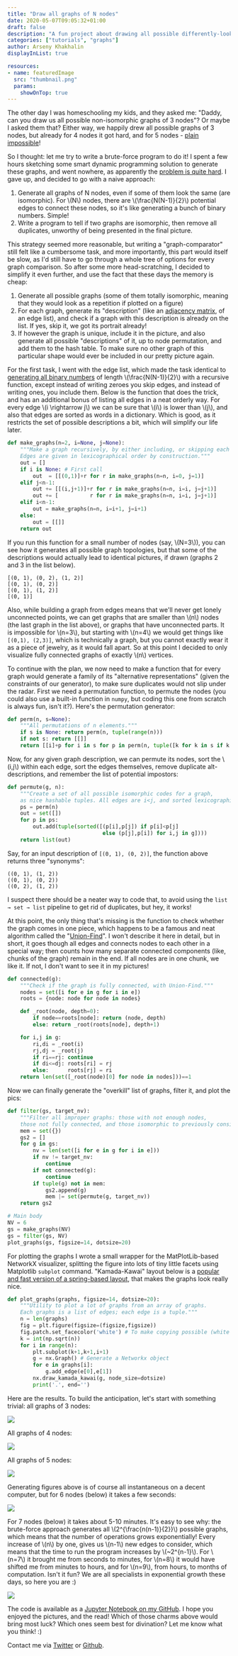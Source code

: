 ```yaml
---
title: "Draw all graphs of N nodes"
date: 2020-05-07T09:05:32+01:00
draft: false
description: "A fun project about drawing all possible differently-looking (not isomorphic) graphs of N nodes."
categories: ["tutorials", "graphs"]
author: Arseny Khakhalin
displayInList: true

resources:
- name: featuredImage
  src: "thumbnail.png"
  params:
    showOnTop: true
---
```


The other day I was homeschooling my kids, and they asked me: "Daddy, can you draw us all possible non-isomorphic graphs of 3 nodes"? Or maybe I asked them that? Either way, we happily drew all possible graphs of 3 nodes, but already for 4 nodes it got hard, and for 5 nodes - [plain impossible](https://www.graphclasses.org/smallgraphs.html#nodes5)!

So I thought: let me try to write a brute-force program to do it! I spent a few hours sketching some smart dynamic programming solution to generate these graphs, and went nowhere, as apparently the [problem is quite hard](http://www.cs.columbia.edu/~cs4205/files/CM9.pdf). I gave up, and decided to go with a naive approach:

1. Generate all graphs of N nodes, even if some of them look the same (are isomorphic). For \\(N\\) nodes, there are \\(\\frac{N(N-1)}{2}\\) potential edges to connect these nodes, so it's like generating a bunch of binary numbers. Simple!
2. Write a program to tell if two graphs are isomorphic, then remove all duplicates, unworthy of being presented in the final picture.

This strategy seemed more reasonable, but writing a "graph-comparator" still felt like a cumbersome task, and more importantly, this part would itself be slow, as I'd still have to go through a whole tree of options for every graph comparison. So after some more head-scratching, I decided to simplify it even further, and use the fact that these days the memory is cheap:

1. Generate all possible graphs (some of them totally isomorphic, meaning that they would look as a repetition if plotted on a figure)
2. For each graph, generate its "description" (like an [adjacency matrix](https://en.wikipedia.org/wiki/Adjacency_matrix), of an edge list), and check if a graph with this description is already on the list. If yes, skip it, we got its portrait already!
3. If however the graph is unique, include it in the picture, and also generate all possible "descriptions" of it, up to node permutation, and add them to the hash table. To make sure no other graph of this particular shape would ever be included in our pretty picture again.

For the first task, I went with the edge list, which made the task identical to [generating all binary numbers](https://www.geeksforgeeks.org/generate-all-the-binary-strings-of-n-bits/) of length \\(\\frac{N(N-1)}{2}\\) with a recursive function, except instead of writing zeroes you skip edges, and instead of writing ones, you include them. Below is the function that does the trick, and has an additional bonus of listing all edges in a neat orderly way. For every edge \\(i \rightarrow j\\) we can be sure that \\(i\\) is lower than \\(j\\), and also that edges are sorted as words in a dictionary. Which is good, as it restricts the set of possible descriptions a bit, which will simplify our life later.

```python
def make_graphs(n=2, i=None, j=None):
    """Make a graph recursively, by either including, or skipping each edge.
    Edges are given in lexicographical order by construction."""
    out = []
    if i is None: # First call
        out  = [[(0,1)]+r for r in make_graphs(n=n, i=0, j=1)]
    elif j<n-1:
        out += [[(i,j+1)]+r for r in make_graphs(n=n, i=i, j=j+1)]
        out += [          r for r in make_graphs(n=n, i=i, j=j+1)]
    elif i<n-1:
        out = make_graphs(n=n, i=i+1, j=i+1)
    else:
        out = [[]]
    return out
```

If you run this function for a small number of nodes (say, \\(N=3\\)), you can see how it generates all possible graph topologies, but that some of the descriptions would actually lead to identical pictures, if drawn (graphs 2 and 3 in the list below).

```
[(0, 1), (0, 2), (1, 2)]
[(0, 1), (0, 2)]
[(0, 1), (1, 2)]
[(0, 1)]
```

Also, while building a graph from edges means that we'll never get lonely unconnected points, we can get graphs that are smaller than \\(n\\) nodes (the last graph in the list above), or graphs that have unconnected parts. It is impossible for \\(n=3\\), but starting with \\(n=4\\) we would get things like `[(0,1), (2,3)]`, which is technically a graph, but you cannot exactly wear it as a piece of jewelry, as it would fall apart. So at this point I decided to only visualize fully connected graphs of exactly \\(n\\) vertices.

To continue with the plan, we now need to make a function that for every graph would generate a family of its "alternative representations" (given the constraints of our generator), to make sure duplicates would not slip under the radar. First we need a permutation function, to permute the nodes (you could also use a built-in function in `numpy`, but coding this one from scratch is always fun, isn't it?). Here's the permutation generator:

```python
def perm(n, s=None):
    """All permutations of n elements."""
    if s is None: return perm(n, tuple(range(n)))
    if not s: return [[]]
    return [[i]+p for i in s for p in perm(n, tuple([k for k in s if k!=i]))]
```

Now, for any given graph description, we can permute its nodes, sort the \\(i,j\\) within each edge, sort the edges themselves, remove duplicate alt-descriptions, and remember the list of potential impostors:

```python
def permute(g, n):
    """Create a set of all possible isomorphic codes for a graph,
    as nice hashable tuples. All edges are i<j, and sorted lexicographically."""
    ps = perm(n)
    out = set([])
    for p in ps:
        out.add(tuple(sorted([(p[i],p[j]) if p[i]<p[j]
                              else (p[j],p[i]) for i,j in g])))
    return list(out)
```

 Say, for an input description of `[(0, 1), (0, 2)]`, the function above returns three "synonyms":

```
((0, 1), (1, 2))
((0, 1), (0, 2))
((0, 2), (1, 2))
```

I suspect there should be a neater way to code that, to avoid using the `list → set → list` pipeline to get rid of duplicates, but hey, it works!

At this point, the only thing that's missing is the function to check whether the graph comes in one piece, which happens to be a famous and neat algorithm called the "[Union-Find](https://en.wikipedia.org/wiki/Disjoint-set_data_structure)". I won't describe it here in detail, but in short, it goes though all edges and connects nodes to each other in a special way; then counts how many separate connected components (like, chunks of the graph) remain in the end. If all nodes are in one chunk, we like it. If not, I don't want to see it in my pictures!

```python
def connected(g):
    """Check if the graph is fully connected, with Union-Find."""
    nodes = set([i for e in g for i in e])
    roots = {node: node for node in nodes}

    def _root(node, depth=0):
        if node==roots[node]: return (node, depth)
        else: return _root(roots[node], depth+1)

    for i,j in g:
        ri,di = _root(i)
        rj,dj = _root(j)
        if ri==rj: continue
        if di<=dj: roots[ri] = rj
        else:      roots[rj] = ri
    return len(set([_root(node)[0] for node in nodes]))==1
```

Now we can finally generate the "overkill" list of graphs, filter it, and plot the pics:

```python
def filter(gs, target_nv):
    """Filter all improper graphs: those with not enough nodes,
    those not fully connected, and those isomorphic to previously considered."""
    mem = set({})
    gs2 = []
    for g in gs:
        nv = len(set([i for e in g for i in e]))
        if nv != target_nv:
            continue
        if not connected(g):
            continue
        if tuple(g) not in mem:
            gs2.append(g)
            mem |= set(permute(g, target_nv))
    return gs2

# Main body
NV = 6
gs = make_graphs(NV)
gs = filter(gs, NV)
plot_graphs(gs, figsize=14, dotsize=20)
```

For plotting the graphs I wrote a small wrapper for the MatPlotLib-based NetworkX visualizer, splitting the figure into lots of tiny little facets using Matplotlib `subplot` command. "Kamada-Kawai" layout below is a [popular and fast version of a spring-based layout](https://en.wikipedia.org/wiki/Force-directed_graph_drawing), that makes the graphs look really nice.

```python
def plot_graphs(graphs, figsize=14, dotsize=20):
    """Utility to plot a lot of graphs from an array of graphs.
    Each graphs is a list of edges; each edge is a tuple."""
    n = len(graphs)
    fig = plt.figure(figsize=(figsize,figsize))
    fig.patch.set_facecolor('white') # To make copying possible (white background)
    k = int(np.sqrt(n))
    for i in range(n):
        plt.subplot(k+1,k+1,i+1)
        g = nx.Graph() # Generate a Networkx object
        for e in graphs[i]:            
            g.add_edge(e[0],e[1])
        nx.draw_kamada_kawai(g, node_size=dotsize)
        print('.', end='')
```

Here are the results. To build the anticipation, let's start with something trivial: all graphs of 3 nodes:

![](3nodes.png)

All graphs of 4 nodes:

![](4nodes.png)

All graphs of 5 nodes:

![](5nodes.png)

Generating figures above is of course all instantaneous on a decent computer, but for 6 nodes (below) it takes a few seconds:

![](6nodes.png)

For 7 nodes (below) it takes about 5-10 minutes. It's easy to see why: the brute-force approach generates all \\(2^{\frac{n(n-1)}{2}}\\) possible graphs, which means that the number of operations grows exponentially! Every increase of \\(n\\) by one, gives us \\(n-1\\) new edges to consider, which means that the time to run the program increases by \\(~2^{n-1}\\). For \\(n=7\\) it brought me from seconds to minutes, for \\(n=8\\) it would have shifted me from minutes to hours, and for \\(n=9\\), from hours, to months of computation. Isn't it fun? We are all specialists in exponential growth these days, so here you are :)

![](7nodes.png)

The code is available as a [Jupyter Notebook on my GitHub](https://github.com/khakhalin/Sketches/blob/master/classic/generate_all_graphs.ipynb). I hope you enjoyed the pictures, and the read! Which of those charms above would bring most luck? Which ones seem best for divination? Let me know what you think! :)

Contact me via [Twitter](https://twitter.com/ampanmdagaba) or [Github](https://github.com/khakhalin).
